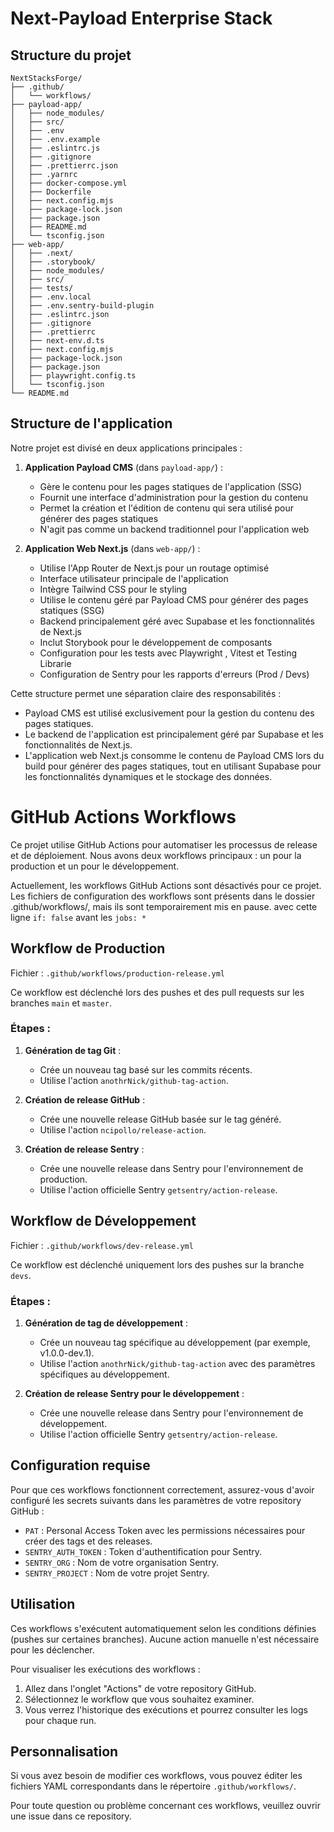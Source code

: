 
# Next-Payload Enterprise Stack

## Structure du projet

```
NextStacksForge/
├── .github/
│   └── workflows/
├── payload-app/
│   ├── node_modules/
│   ├── src/
│   ├── .env
│   ├── .env.example
│   ├── .eslintrc.js
│   ├── .gitignore
│   ├── .prettierrc.json
│   ├── .yarnrc
│   ├── docker-compose.yml
│   ├── Dockerfile
│   ├── next.config.mjs
│   ├── package-lock.json
│   ├── package.json
│   ├── README.md
│   └── tsconfig.json
├── web-app/
│   ├── .next/
│   ├── .storybook/
│   ├── node_modules/
│   ├── src/
│   ├── tests/
│   ├── .env.local
│   ├── .env.sentry-build-plugin
│   ├── .eslintrc.json
│   ├── .gitignore
│   ├── .prettierrc
│   ├── next-env.d.ts
│   ├── next.config.mjs
│   ├── package-lock.json
│   ├── package.json
│   ├── playwright.config.ts
│   └── tsconfig.json
└── README.md
```

## Structure de l'application

Notre projet est divisé en deux applications principales :

1. **Application Payload CMS** (dans `payload-app/`) :
   - Gère le contenu pour les pages statiques de l'application (SSG)
   - Fournit une interface d'administration pour la gestion du contenu
   - Permet la création et l'édition de contenu qui sera utilisé pour générer des pages statiques
   - N'agit pas comme un backend traditionnel pour l'application web

2. **Application Web Next.js** (dans `web-app/`) :
   - Utilise l'App Router de Next.js pour un routage optimisé
   - Interface utilisateur principale de l'application
   - Intègre Tailwind CSS pour le styling
   - Utilise le contenu géré par Payload CMS pour générer des pages statiques (SSG)
   - Backend principalement géré avec Supabase et les fonctionnalités de Next.js
   - Inclut Storybook pour le développement de composants
   - Configuration pour les tests avec Playwright , Vitest et Testing Librarie
   - Configuration de Sentry pour les rapports d'erreurs (Prod / Devs)
   
   

Cette structure permet une séparation claire des responsabilités :
- Payload CMS est utilisé exclusivement pour la gestion du contenu des pages statiques.
- Le backend de l'application est principalement géré par Supabase et les fonctionnalités de Next.js.
- L'application web Next.js consomme le contenu de Payload CMS lors du build pour générer des pages statiques, tout en utilisant Supabase pour les fonctionnalités dynamiques et le stockage des données.


# GitHub Actions Workflows

Ce projet utilise GitHub Actions pour automatiser les processus de release et de déploiement. Nous avons deux workflows principaux : un pour la production et un pour le développement.

Actuellement, les workflows GitHub Actions sont désactivés pour ce projet. Les fichiers de configuration des workflows sont présents dans le dossier .github/workflows/, mais ils sont temporairement mis en pause. avec cette ligne `if: false` avant les `jobs: *`
## Workflow de Production

Fichier : `.github/workflows/production-release.yml`

Ce workflow est déclenché lors des pushes et des pull requests sur les branches `main` et `master`.

### Étapes :

1. **Génération de tag Git** :
   - Crée un nouveau tag basé sur les commits récents.
   - Utilise l'action `anothrNick/github-tag-action`.

2. **Création de release GitHub** :
   - Crée une nouvelle release GitHub basée sur le tag généré.
   - Utilise l'action `ncipollo/release-action`.

3. **Création de release Sentry** :
   - Crée une nouvelle release dans Sentry pour l'environnement de production.
   - Utilise l'action officielle Sentry `getsentry/action-release`.

## Workflow de Développement

Fichier : `.github/workflows/dev-release.yml`

Ce workflow est déclenché uniquement lors des pushes sur la branche `devs`.

### Étapes :

1. **Génération de tag de développement** :
   - Crée un nouveau tag spécifique au développement (par exemple, v1.0.0-dev.1).
   - Utilise l'action `anothrNick/github-tag-action` avec des paramètres spécifiques au développement.

2. **Création de release Sentry pour le développement** :
   - Crée une nouvelle release dans Sentry pour l'environnement de développement.
   - Utilise l'action officielle Sentry `getsentry/action-release`.

## Configuration requise

Pour que ces workflows fonctionnent correctement, assurez-vous d'avoir configuré les secrets suivants dans les paramètres de votre repository GitHub :

- `PAT` : Personal Access Token avec les permissions nécessaires pour créer des tags et des releases.
- `SENTRY_AUTH_TOKEN` : Token d'authentification pour Sentry.
- `SENTRY_ORG` : Nom de votre organisation Sentry.
- `SENTRY_PROJECT` : Nom de votre projet Sentry.

## Utilisation

Ces workflows s'exécutent automatiquement selon les conditions définies (pushes sur certaines branches). Aucune action manuelle n'est nécessaire pour les déclencher.

Pour visualiser les exécutions des workflows :
1. Allez dans l'onglet "Actions" de votre repository GitHub.
2. Sélectionnez le workflow que vous souhaitez examiner.
3. Vous verrez l'historique des exécutions et pourrez consulter les logs pour chaque run.

## Personnalisation

Si vous avez besoin de modifier ces workflows, vous pouvez éditer les fichiers YAML correspondants dans le répertoire `.github/workflows/`.

Pour toute question ou problème concernant ces workflows, veuillez ouvrir une issue dans ce repository.